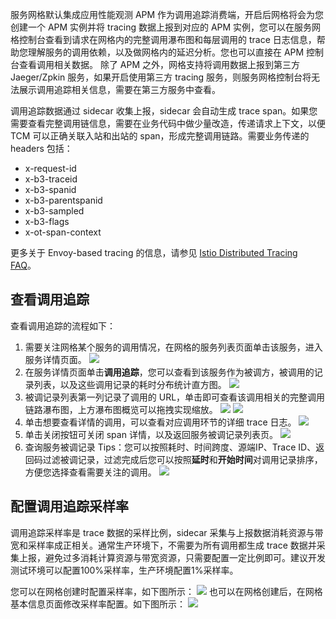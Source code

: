 服务网格默认集成应用性能观测 APM 作为调用追踪消费端，开启后网格将会为您创建一个 APM 实例并将 tracing 数据上报到对应的 APM 实例，您可以在服务网格控制台查看到请求在网格内的完整调用瀑布图和每层调用的 trace 日志信息，帮助您理解服务的调用依赖，以及做网格内的延迟分析。您也可以直接在 APM 控制台查看调用相关数据。
除了 APM 之外，网格支持将调用数据上报到第三方 Jaeger/Zpkin 服务，如果开启使用第三方 tracing 服务，则服务网格控制台将无法展示调用追踪相关信息，需要在第三方服务中查看。

调用追踪数据通过 sidecar 收集上报，sidecar 会自动生成 trace span。如果您需要查看完整调用链信息，需要在业务代码中做少量改造，传递请求上下文，以便 TCM 可以正确关联入站和出站的 span，形成完整调用链路。需要业务传递的 headers 包括：

- x-request-id 
- x-b3-traceid 
- x-b3-spanid 
- x-b3-parentspanid 
- x-b3-sampled 
- x-b3-flags 
- x-ot-span-context 

更多关于 Envoy-based tracing 的信息，请参见 [Istio Distributed Tracing FAQ](https://istio.io/latest/faq/distributed-tracing/)。

## 查看调用追踪

查看调用追踪的流程如下：

1. 需要关注网格某个服务的调用情况，在网格的服务列表页面单击该服务，进入服务详情页面。
![](https://qcloudimg.tencent-cloud.cn/raw/1ebfb534a3bfc951419f95d02e21897d.png)
2. 在服务详情页面单击**调用追踪**，您可以查看到该服务作为被调方，被调用的记录列表，以及这些调用记录的耗时分布统计直方图。
![](https://qcloudimg.tencent-cloud.cn/raw/66448bdc8b9bbe0df9356ed8bd199653.png)
3. 被调记录列表第一列记录了调用的 URL，单击即可查看该调用相关的完整调用链路瀑布图，上方瀑布图概览可以拖拽实现缩放。
![](https://qcloudimg.tencent-cloud.cn/raw/8fe5374211782f73fffca3c36e604395.png)
![](https://qcloudimg.tencent-cloud.cn/raw/2ebaa29d62627022bfa8218307501755.png)
4. 单击想要查看详情的调用，可以查看对应调用环节的详细 trace 日志。
![](https://qcloudimg.tencent-cloud.cn/raw/508448b4c3c1499cbff3ed0107e1f6f5.png)
5. 单击关闭按钮可关闭 span 详情，以及返回服务被调记录列表页。
![](https://qcloudimg.tencent-cloud.cn/raw/a123555deb82a179abff52043c17cb21.png)
6. 查询服务被调记录 Tips：您可以按照耗时、时间跨度、源端IP、Trace ID、返回码过滤被调记录，过滤完成后您可以按照**延时**和**开始时间**对调用记录排序，方便您选择查看需要关注的调用。
![](https://qcloudimg.tencent-cloud.cn/raw/300692bd94c350159470cf9914d7719c.png)

## 配置调用追踪采样率

调用追踪采样率是 trace 数据的采样比例，sidecar 采集与上报数据消耗资源与带宽和采样率成正相关。通常生产环境下，不需要为所有调用都生成 trace 数据并采集上报，避免过多消耗计算资源与带宽资源，只需要配置一定比例即可。建议开发测试环境可以配置100%采样率，生产环境配置1%采样率。

您可以在网格创建时配置采样率，如下图所示：
![](https://qcloudimg.tencent-cloud.cn/raw/fb53d9ee7b9997b329a83c646b1e4e55.png)
也可以在网格创建后，在网格基本信息页面修改采样率配置。如下图所示：
![](https://qcloudimg.tencent-cloud.cn/raw/a0a893379ff38d874a4cbc2b10193462.png)
